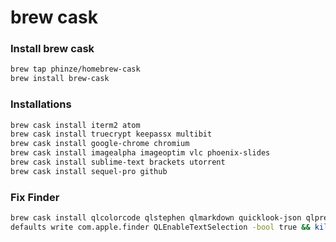# brew cask

### Install brew cask
```bash
brew tap phinze/homebrew-cask
brew install brew-cask
```

### Installations
```bash
brew cask install iterm2 atom
brew cask install truecrypt keepassx multibit
brew cask install google-chrome chromium
brew cask install imagealpha imageoptim vlc phoenix-slides
brew cask install sublime-text brackets utorrent
brew cask install sequel-pro github
```

### Fix Finder
```bash
brew cask install qlcolorcode qlstephen qlmarkdown quicklook-json qlprettypatch quicklook-csv betterzipql webp-quicklook suspicious-package && qlmanage -r
defaults write com.apple.finder QLEnableTextSelection -bool true && killall Finder
```
